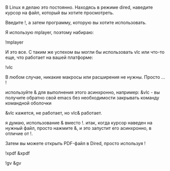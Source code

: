 В Linux я делаю это постоянно. Находясь в режиме dired, наведите курсор на файл, который вы хотите просмотреть.

Введите !, а затем программу, которую вы хотите использовать.

Я использую mplayer, поэтому набираю:

!mplayer

И это все. С таким же успехом вы могли бы использовать vlc или что-то еще, что работает на вашей платформе:

!vlc

В любом случае, никакие макросы или расширения не нужны. Просто ... !


используйте & для выполнения этого асинхронно, например: &vlc - вы получите обратно свой emacs без необходимости закрывать команду командной оболочки

&vlc кажется, не работает, но vlc& работает.

я думаю,  использование & вместо !. итак, когда курсор наведен на нужный файл, просто нажмите &, и это запустит его асинхронно, в отличие от !.

Затем вы можете открыть PDF-файл в Dired, просто используя !

!xpdf &xpdf

!gv   &gv
